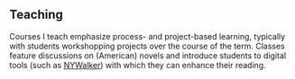 ## Teaching

Courses I teach emphasize process- and project-based learning, typically with
students workshopping projects over the course of the term. Classes
feature discussions on (American) novels and introduce students to digital
tools (such as [NYWalker](http://nywalker.newyorkscapes.org)) with which they
can enhance their reading.
